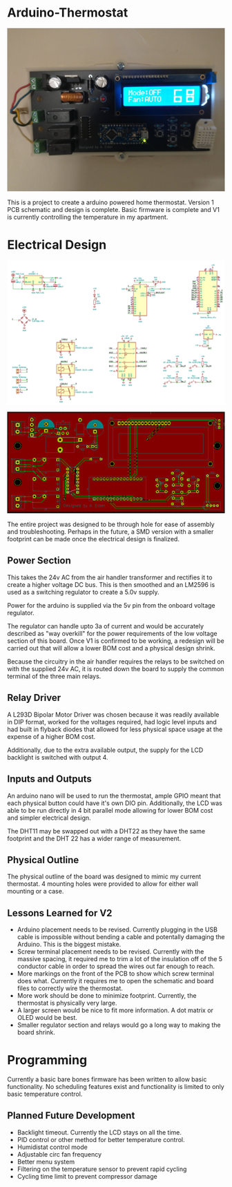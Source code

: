 # Arduino-Thermostat

![Finished V1](pics/Working.jpg)

This is a project to create a arduino powered home thermostat. Version 1 PCB schematic and design is complete. Basic firmware is complete and V1 is currently controlling the temperature in my apartment.

# Electrical Design

![Schematic](pics/Schematic.png)

![Board](pics/Board.png)

The entire project was designed to be through hole for ease of assembly and troubleshooting. Perhaps in the future, a SMD version with a smaller footprint can be made once the electrical design is finalized.

## Power Section

This takes the 24v AC from the air handler transformer and rectifies it to create a higher voltage DC bus. This is then smoothed and an LM2596 is used as a switching regulator to create a 5.0v supply.

Power for the arduino is supplied via the 5v pin from the onboard voltage regulator.

The regulator can handle upto 3a of current and would be accurately described as "way overkill" for the power requirements of the low voltage section of this board. Once V1 is confirmed to be working, a redesign will be carried out that will allow a lower BOM cost and a physical design shrink.

Because the circuitry in the air handler requires the relays to be switched on with the supplied 24v AC, it is routed down the board to supply the common terminal of the three main relays.

## Relay Driver

A L293D Bipolar Motor Driver was chosen because it was readily available in DIP format, worked for the voltages required, had logic level inputs and had built in flyback diodes that allowed for less physical space usage at the expense of a higher BOM cost.

Additionally, due to the extra available output, the supply for the LCD backlight is switched with output 4.

## Inputs and Outputs

An arduino nano will be used to run the thermostat, ample GPIO meant that each physical button could have it's own DIO pin. Additionally, the LCD was able to be run directly in 4 bit parallel mode allowing for lower BOM cost and simpler electrical design.

The DHT11 may be swapped out with a DHT22 as they have the same footprint and the DHT 22 has a wider range of measurement.

## Physical Outline

The physical outline of the board was designed to mimic my current thermostat. 4 mounting holes were provided to allow for either wall mounting or a case.

## Lessons Learned for V2

- Arduino placement needs to be revised. Currently plugging in the USB cable is impossible without bending a cable and potentally damaging the Arduino. This is the biggest mistake.
- Screw terminal placement needs to be revised. Currently with the massive spacing, it required me to trim a lot of the insulation off of the 5 conductor cable in order to spread the wires out far enough to reach.
- More markings on the front of the PCB to show which screw terminal does what. Currently it requires me to open the schematic and board files to correctly wire the thermostat.
- More work should be done to minimize footprint. Currently, the thermostat is physically very large.
- A larger screen would be nice to fit more information. A dot matrix or OLED would be best.
- Smaller regulator section and relays would go a long way to making the board shrink.

# Programming

Currently a basic bare bones firmware has been written to allow basic functionality. No scheduling features exist and functionality is limited to only basic temperature control.

## Planned Future Development

- Backlight timeout. Currently the LCD stays on all the time.
- PID control or other method for better temperature control.
- Humidistat control mode
- Adjustable circ fan frequency
- Better menu system
- Filtering on the temperature sensor to prevent rapid cycling
- Cycling time limit to prevent compressor damage

